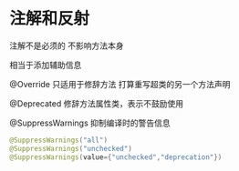 # 注解和反射

注解不是必须的  不影响方法本身

相当于添加辅助信息

@Override  只适用于修辞方法  打算重写超类的另一个方法声明

@Deprecated 修辞方法属性类，表示不鼓励使用    

@SuppressWarnings   抑制编译时的警告信息

```java
@SuppressWarnings("all")
@SuppressWarnings("unchecked")
@SuppressWarnings(value={"unchecked","deprecation"})
```
